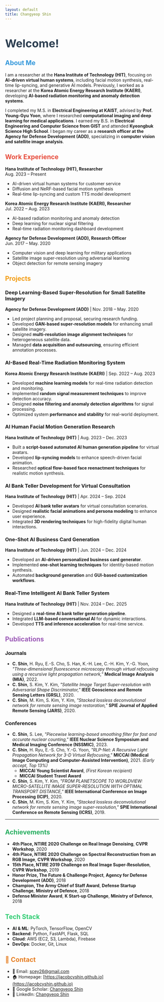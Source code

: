 ```yaml
---
layout: default
title: Changyeop Shin
---
```


<h1 style="color:#2C3E50; font-size: 36px; font-weight: bold;">Welcome!</h1>

## <span style="color:#3498DB; font-weight: bold;"> About Me</span>  
I am a researcher at the **Hana Institute of Technology (HIT)**, focusing on **AI-driven virtual human systems**, including facial motion synthesis, real-time lip-syncing, and generative AI models. Previously, I worked as a researcher at the **Korea Atomic Energy Research Institute (KAERI)**, developing **AI-based radiation monitoring and anomaly detection systems**.  

I completed my M.S. in **Electrical Engineering at KAIST**, advised by **Prof. Young-Gyu Yoon**, where I researched **computational imaging and deep learning for medical applications**. I earned my B.S. in **Electrical Engineering and Computer Science from GIST** and attended **Kyeongbuk Science High School**. I began my career as a **research officer at the Agency for Defense Development (ADD)**, specializing in **computer vision and satellite image analysis**.  


## <span style="color:#E74C3C; font-weight: bold;"> Work Experience</span>

**Hana Institute of Technology (HIT), Researcher**  
Aug. 2023 – Present  
- AI-driven virtual human systems for customer service  
- Diffusion and NeRF-based facial motion synthesis  
- Real-time lip-syncing and custom TTS model development  

**Korea Atomic Energy Research Institute (KAERI), Researcher**  
Jul. 2022 – Aug. 2023  
- AI-based radiation monitoring and anomaly detection  
- Deep learning for nuclear signal filtering  
- Real-time radiation monitoring dashboard development  

**Agency for Defense Development (ADD), Research Officer**  
Jun. 2017 – May. 2020  
- Computer vision and deep learning for military applications  
- Satellite image super-resolution using adversarial learning  
- Object detection for remote sensing imagery  


  
## <span style="color:#F39C12; font-weight: bold;"> Projects</span>  

### **Deep Learning-Based Super-Resolution for Small Satellite Imagery**  
**Agency for Defense Development (ADD)** | Nov. 2018 – May. 2020  
- Led project planning and proposal, securing research funding.  
- Developed **GAN-based super-resolution models** for enhancing small satellite imagery.  
- Designed **multi-resolution image alignment techniques** for heterogeneous satellite data.  
- Managed **data acquisition and outsourcing**, ensuring efficient annotation processes.  

### **AI-Based Real-Time Radiation Monitoring System**  
**Korea Atomic Energy Research Institute (KAERI)** | Sep. 2022 – Aug. 2023  
- Developed **machine learning models** for real-time radiation detection and monitoring.  
- Implemented **random signal measurement techniques** to improve detection accuracy.  
- Designed **noise filtering and anomaly detection algorithms** for signal processing.  
- Optimized system **performance and stability** for real-world deployment.  

### **AI Human Facial Motion Generation Research**  
**Hana Institute of Technology (HIT)** | Aug. 2023 – Dec. 2023  
- Built a **script-based automated AI human generation pipeline** for virtual avatars.  
- Developed **lip-syncing models** to enhance speech-driven facial animation.  
- Researched **optical flow-based face reenactment techniques** for realistic motion synthesis.  

### **AI Bank Teller Development for Virtual Consultation**  
**Hana Institute of Technology (HIT)** | Apr. 2024 – Sep. 2024  
- Developed **AI bank teller avatars** for virtual consultation scenarios.  
- Designed **realistic facial animations and persona modeling** to enhance user experience.  
- Integrated **3D rendering techniques** for high-fidelity digital human interactions.  

### **One-Shot AI Business Card Generation**  
**Hana Institute of Technology (HIT)** | Jun. 2024 – Dec. 2024  
- Developed an **AI-driven personalized business card generator**.  
- Implemented **one-shot learning techniques** for identity-based motion synthesis.  
- Automated **background generation** and **GUI-based customization workflows**.  

### **Real-Time Intelligent AI Bank Teller System**  
**Hana Institute of Technology (HIT)** | Nov. 2024 – Dec. 2025  
- Designed a **real-time AI bank teller generation pipeline**.  
- Integrated **LLM-based conversational AI** for dynamic interactions.  
- Developed **TTS and inference acceleration** for real-time service.  



## <span style="color:#9B59B6; font-weight: bold;"> Publications</span>  

### **Journals**  
- **C. Shin**, H. Ryu, E.-S. Cho, S. Han, K.-H. Lee, C.-H. Kim, Y.-G. Yoon, *"Three-dimensional fluorescence microscopy through virtual refocusing using a recursive light propagation network,"* **Medical Image Analysis (MIA)**, 2022.  
- **C. Shin**, S. Kim, Y. Kim, *"Satellite Image Target Super-resolution with Adversarial Shape Discriminator,"* **IEEE Geoscience and Remote Sensing Letters (GRSL)**, 2020.  
- **C. Shin**, M. Kim, S. Kim, Y. Kim, *"Stacked lossless deconvolutional network for remote sensing image restoration,"* **SPIE Journal of Applied Remote Sensing (JARS)**, 2020.  

### **Conferences**  
- **C. Shin**, S. Lee, *"Piecewise learning-based smoothing filter for fast and accurate nuclear counting,"* **IEEE Nuclear Science Symposium and Medical Imaging Conference (NSSMIC)**, 2023.  
- **C. Shin**, H. Ryu, E.-S. Cho, Y.-G. Yoon, *"RLP-Net: A Recursive Light Propagation Network for 3-D Virtual Refocusing,"* **MICCAI (Medical Image Computing and Computer-Assisted Intervention)**, 2021. *(Early accept, Top 13%)*  
  - **MICCAI Young Scientist Award**, *(First Korean recipient)*  
  - **MICCAI Student Travel Award**  
- **C. Shin**, S. Kim, Y. Kim, *"FROM PLANETSCOPE TO WORLDVIEW: MICRO-SATELLITE IMAGE SUPER-RESOLUTION WITH OPTIMAL TRANSPORT DISTANCE,"* **IEEE International Conference on Image Processing (ICIP)**, 2020.  
- **C. Shin**, M. Kim, S. Kim, Y. Kim, *"Stacked lossless deconvolutional network for remote sensing image super-resolution,"* **SPIE International Conference on Remote Sensing (ICRS)**, 2019.  

---

## <span style="color:#27AE60; font-weight: bold;"> Achievements</span>  


- **4th Place, NTIRE 2020 Challenge on Real Image Denoising**, **CVPR Workshop**, 2020  
- **4th Place, NTIRE 2020 Challenge on Spectral Reconstruction from an RGB Image**, **CVPR Workshop**, 2020  
- **15th Place, NTIRE 2019 Challenge on Real Image Super-Resolution**, **CVPR Workshop**, 2019  
- **Honor Prize, The Future & Challenge Project**, **Agency for Defense Development (ADD)**, 2018  
- **Champion, The Army Chief of Staff Award**, **Defense Startup Challenge**, **Ministry of Defence**, 2018  
- **Defense Minister Award**, **K Start-up Challenge**, **Ministry of Defence**, 2018  


## <span style="color:#2ECC71; font-weight: bold;"> Tech Stack</span>  
- **AI & ML**: PyTorch, TensorFlow, OpenCV
- **Backend**: Python, FastAPI, Flask, SQL
- **Cloud**: AWS (EC2, S3, Lambda), Firebase
- **DevOps**: Docker, Git, Linux

## <span style="color:#E67E22; font-weight: bold;">📩 Contact</span>  
- 📧 Email: [scey26@gmail.com](mailto:scey26@gmail.com)
- 🏠 Homepage: [https://jacobcyshin.github.io](https://jacobcyshin.github.io)
- 📄 Google Scholar: [Changyeop Shin](https://scholar.google.com/citations?user=IfKqNVMAAAAJ&hl=en)
- 💼 LinkedIn: [Changyeop Shin](https://www.linkedin.com/in/changyeop-shin)

